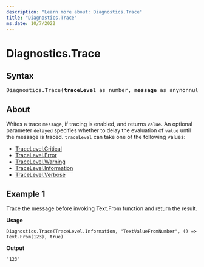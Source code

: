 ```yaml
---
description: "Learn more about: Diagnostics.Trace"
title: "Diagnostics.Trace"
ms.date: 10/7/2022
---
```

# Diagnostics.Trace

## Syntax

<pre>
Diagnostics.Trace(<b>traceLevel</b> as number, <b>message</b> as anynonnull, <b>value</b> as any, optional <b>delayed</b> as nullable logical) as any
</pre>

## About

Writes a trace `message`, if tracing is enabled, and returns `value`. An optional parameter `delayed` specifies whether to delay the evaluation of `value` until the message is traced. `traceLevel` can take one of the following values:

- [TraceLevel.Critical](/powerquery-m/tracelevel-critical)
- [TraceLevel.Error](/powerquery-m/tracelevel-error)
- [TraceLevel.Warning](/powerquery-m/tracelevel-warning)
- [TraceLevel.Information](/powerquery-m/tracelevel-information)
- [TraceLevel.Verbose](/powerquery-m/tracelevel-verbose)

## Example 1

Trace the message before invoking Text.From function and return the result.

**Usage**

```powerquery-m
Diagnostics.Trace(TraceLevel.Information, "TextValueFromNumber", () => Text.From(123), true)
```

**Output**

`"123"`
